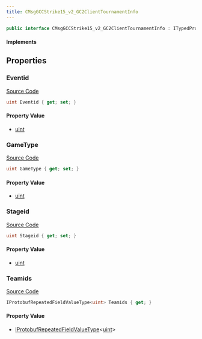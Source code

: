 ```yaml
---
title: CMsgGCCStrike15_v2_GC2ClientTournamentInfo
---
```


```csharp
public interface CMsgGCCStrike15_v2_GC2ClientTournamentInfo : ITypedProtobuf<CMsgGCCStrike15_v2_GC2ClientTournamentInfo>, INativeHandle
```

#### Implements

## Properties

### Eventid

[Source Code](https://github.com/swiftly-solution/swiftlys2/blob/main/managed/src/SwiftlyS2.Generated/Protobufs/Interfaces/CMsgGCCStrike15_v2_GC2ClientTournamentInfo.cs#L13)

```csharp
uint Eventid { get; set; }
```

#### Property Value

- [uint](https://learn.microsoft.com/dotnet/api/system.uint32)

### GameType

[Source Code](https://github.com/swiftly-solution/swiftlys2/blob/main/managed/src/SwiftlyS2.Generated/Protobufs/Interfaces/CMsgGCCStrike15_v2_GC2ClientTournamentInfo.cs#L19)

```csharp
uint GameType { get; set; }
```

#### Property Value

- [uint](https://learn.microsoft.com/dotnet/api/system.uint32)

### Stageid

[Source Code](https://github.com/swiftly-solution/swiftlys2/blob/main/managed/src/SwiftlyS2.Generated/Protobufs/Interfaces/CMsgGCCStrike15_v2_GC2ClientTournamentInfo.cs#L16)

```csharp
uint Stageid { get; set; }
```

#### Property Value

- [uint](https://learn.microsoft.com/dotnet/api/system.uint32)

### Teamids

[Source Code](https://github.com/swiftly-solution/swiftlys2/blob/main/managed/src/SwiftlyS2.Generated/Protobufs/Interfaces/CMsgGCCStrike15_v2_GC2ClientTournamentInfo.cs#L22)

```csharp
IProtobufRepeatedFieldValueType<uint> Teamids { get; }
```

#### Property Value

- [IProtobufRepeatedFieldValueType](/docs/api/shared/netmessages/iprotobufrepeatedfieldvaluetype-1)<[uint](https://learn.microsoft.com/dotnet/api/system.uint32)>

